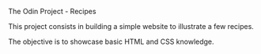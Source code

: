 The Odin Project - Recipes

This project consists in building a simple website to illustrate a few recipes.

The objective is to showcase basic HTML and CSS knowledge.
